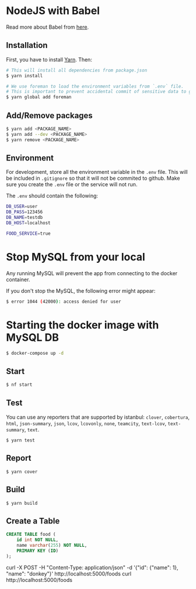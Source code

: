 # NodeJS with Babel
Read more about Babel from [here](https://babeljs.io/).

## Installation

First, you have to install [Yarn](https://yarnpkg.com/lang/en/docs/install/). Then:

```bash
# This will install all dependencies from package.json
$ yarn install

# We use foreman to load the environment variables from `.env` file.
# This is important to prevent accidental commit of sensitive data to github
$ yarn global add foreman
```

## Add/Remove packages

```bash
$ yarn add <PACKAGE_NAME>
$ yarn add --dev <PACKAGE_NAME>
$ yarn remove <PACKAGE_NAME>
```

## Environment

For development, store all the environment variable in the `.env` file. This will be included in `.gitignore` so that it will not be commited to github.
Make sure you create the `.env` file or the service will not run.

The `.env` should contain the following:
```bash
DB_USER=user
DB_PASS=123456
DB_NAME=testdb
DB_HOST=localhost

FOOD_SERVICE=true
```

# Stop MySQL from your local

Any running MySQL will prevent the app from connecting to the docker container.

If you don't stop the MySQL, the following error might appear:
```bash
$ error 1044 (42000): access denied for user
```

# Starting the docker image with MySQL DB
```bash
$ docker-compose up -d
```

## Start

```bash
$ nf start
```

## Test

You can use any reporters that are supported by istanbul: `clover`, `cobertura`, `html`, `json-summary`, `json`, `lcov`, `lcovonly`, `none`, `teamcity`, `text-lcov`, `text-summary`, `text`.

```
$ yarn test
```

## Report

```
$ yarn cover
```

## Build

```
$ yarn build
```

## Create a Table

```sql
CREATE TABLE food (
    id int NOT NULL,
    name varchar(255) NOT NULL,
    PRIMARY KEY (ID)
);
```

 curl -X POST -H "Content-Type: application/json" -d '{"id": {"name": 1}, "name": "donkey"}' http://localhost:5000/foods
 curl http://localhost:5000/foods
